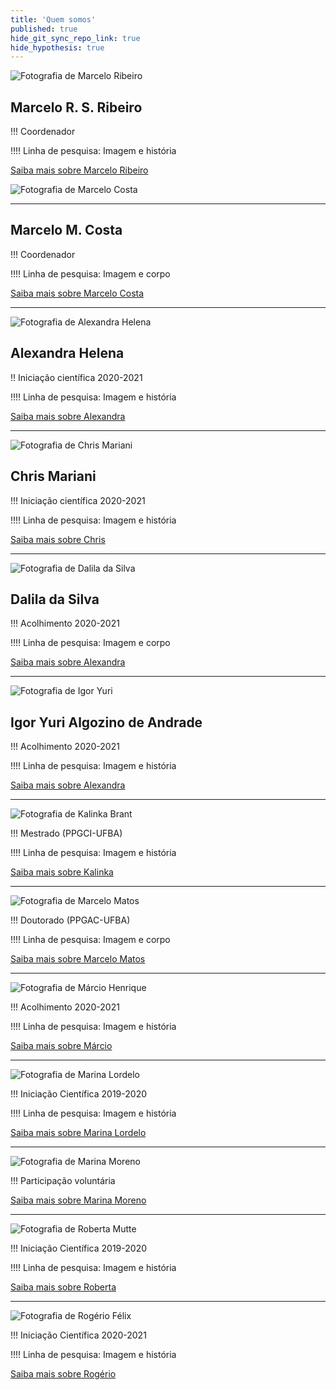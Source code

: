 ```yaml
---
title: 'Quem somos'
published: true
hide_git_sync_repo_link: true
hide_hypothesis: true
---
```


![Fotografia de Marcelo Ribeiro](imgs/marceloribeiro.jpg?resize=200&classes=right)

## Marcelo R. S. Ribeiro

!!! Coordenador

!!!! Linha de pesquisa: Imagem e história

[Saiba mais sobre Marcelo Ribeiro](/quem-somos/marcelo-ribeiro?classes=btn,btn-primary,btn-lg)

![Fotografia de Marcelo Costa](imgs/marcelocosta.jpg?resize=200&classes=right)

---

## Marcelo M. Costa

!!! Coordenador

!!!! Linha de pesquisa: Imagem e corpo

[Saiba mais sobre Marcelo Costa](/quem-somos/marcelo-costa?classes=btn,btn-primary,btn-lg)

---

![Fotografia de Alexandra Helena](imgs/AlexandraHelena.jpg?resize=200&classes=right)

## Alexandra Helena 

!! Iniciação científica 2020-2021

!!!! Linha de pesquisa: Imagem e história

[Saiba mais sobre Alexandra](/quem-somos/integrantes/alexandra-helena?classes=btn,btn-primary,btn-lg)

---

![Fotografia de Chris Mariani](imgs/ChrisMariani.jpg?resize=200&classes=right)

## Chris Mariani 

!!! Iniciação científica 2020-2021

!!!! Linha de pesquisa: Imagem e história

[Saiba mais sobre Chris](/quem-somos/integrantes/chris-mariani?classes=btn,btn-primary,btn-lg)

---

![Fotografia de Dalila da Silva](imgs/Dalila%20da%20Silva.jpg?resize=200&classes=right)

## Dalila da Silva

!!! Acolhimento 2020-2021

!!!! Linha de pesquisa: Imagem e corpo

[Saiba mais sobre Alexandra](/quem-somos/integrantes/dalila-da-silva?classes=btn,btn-primary,btn-lg)

---

![Fotografia de Igor Yuri](imgs/IgorYuri.jpg?resize=200&classes=right)

## Igor Yuri Algozino de Andrade 

!!! Acolhimento 2020-2021

!!!! Linha de pesquisa: Imagem e história

[Saiba mais sobre Alexandra](/quem-somos/integrantes/igor-yuri?classes=btn,btn-primary,btn-lg)

---

![Fotografia de Kalinka Brant](imgs/KalinkaBrant.jpg?resize=200&classes=right)

!!! Mestrado (PPGCI-UFBA)

!!!! Linha de pesquisa: Imagem e história

[Saiba mais sobre Kalinka](/quem-somos/integrantes/kalinka-brant?classes=btn,btn-primary,btn-lg)

---

![Fotografia de Marcelo Matos](imgs/MarceloMatos.jpg?resize=200&classes=right)

!!! Doutorado (PPGAC-UFBA)

!!!! Linha de pesquisa: Imagem e corpo

[Saiba mais sobre Marcelo Matos](/quem-somos/integrantes/marcelo-matos?classes=btn,btn-primary,btn-lg)

---

![Fotografia de Márcio Henrique](imgs/MarcioHenrique.jpg?resize=200&classes=right)

!!! Acolhimento 2020-2021

!!!! Linha de pesquisa: Imagem e história

[Saiba mais sobre Márcio](/quem-somos/integrantes/marcio-henrique?classes=btn,btn-primary,btn-lg)

---

![Fotografia de Marina Lordelo](imgs/MarinaLordelo.jpeg?resize=200&classes=right)

!!! Iniciação Científica 2019-2020

!!!! Linha de pesquisa: Imagem e história

[Saiba mais sobre Marina Lordelo](/quem-somos/integrantes/marcelo-matos?classes=btn,btn-primary,btn-lg)

---

![Fotografia de Marina Moreno](imgs/MarinaMoreno.jpg?resize=200&classes=right)

!!! Participação voluntária



[Saiba mais sobre Marina Moreno](/quem-somos/integrantes/marina-moreno?classes=btn,btn-primary,btn-lg)

---

![Fotografia de Roberta Mutte](imgs/RobertaMutte.jpg?resize=200&classes=right)

!!! Iniciação Científica 2019-2020

!!!! Linha de pesquisa: Imagem e história

[Saiba mais sobre Roberta](/quem-somos/integrantes/roberta-mutte?classes=btn,btn-primary,btn-lg)

---

![Fotografia de Rogério Félix](imgs/RogerioFelix.jpg?resize=200&classes=right)

!!! Iniciação Científica 2020-2021

!!!! Linha de pesquisa: Imagem e história

[Saiba mais sobre Rogério](/quem-somos/integrantes/rogerio-felix?classes=btn,btn-primary,btn-lg)
